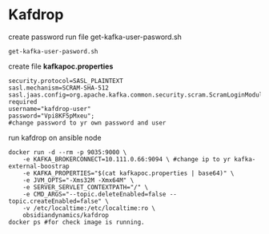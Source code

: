 # Kafdrop

create password run file get-kafka-user-pasword.sh

    get-kafka-user-pasword.sh

create file **kafkapoc.properties**

    security.protocol=SASL_PLAINTEXT
    sasl.mechanism=SCRAM-SHA-512 
    sasl.jaas.config=org.apache.kafka.common.security.scram.ScramLoginModule required 
    username="kafdrop-user"
    password="Vpi8KF5pMxeu"; 
    #change password to yr own password and user

run kafdrop on ansible node

    docker run -d --rm -p 9035:9000 \
        -e KAFKA_BROKERCONNECT=10.111.0.66:9094 \ #change ip to yr kafka-external-boostrap
        -e KAFKA_PROPERTIES="$(cat kafkapoc.properties | base64)" \
        -e JVM_OPTS="-Xms32M -Xmx64M" \
        -e SERVER_SERVLET_CONTEXTPATH="/" \
        -e CMD_ARGS="--topic.deleteEnabled=false --topic.createEnabled=false" \
        -v /etc/localtime:/etc/localtime:ro \
        obsidiandynamics/kafdrop
    docker ps #for check image is running.